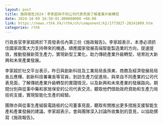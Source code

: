 ```yaml
---
layout: post
title: 施政報告2024｜李家超與不同公司代表見面了解產業升級轉型
date: 2024-10-09 16:50:01.000000000 +08:00
link: https://news.rthk.hk/rthk/ch/component/k2/1773827-20241009.htm
categories: rthk
---
```


行政長官李家超將於下周發表任內第三份《施政報告》。李家超表示，本港必須抓住國家政策大力支持帶來的機遇，順應國家發展高端智能製造業的方向，提速提效，推動發展新質生產力，實現新型工業化，助力傳統產業升級轉型，培育壯大新興和未來產業發展。

李家超於社交平台表示，昨日與創新科技及工業局局長孫東、商務及經濟發展局局長丘應樺、創新科技署署長等官員，到訪生產力促進局，與來自不同產業的公司代表見面，了解傳統產業升級轉型的實踐情況，以及新興和未來產業的發展路向。期間分別與從事中藥和家居保安的公司代表交流，聽取他們借助政府資助和生產力局技術支援，實現智能化生產的經驗。

團隊亦與從事生產組裝電路板的公司董事見面，聽取有關推出更多措施支援智能生產和產業發展的建議。李家超表示，會與團隊深入討論所收集到的意見，以協助撰寫《施政報告》。
